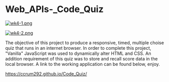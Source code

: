 # Web_APIs-_Code_Quiz

[![wk4-1.png](https://i.postimg.cc/T1ywbf3Q/wk4-1.png)](https://postimg.cc/64XtJsRG)

[![wk4-2.png](https://i.postimg.cc/wTmMTqPj/wk4-2.png)](https://postimg.cc/rKqMfkMB)

The objective of this project to produce a responsive, timed, multiple choise quiz that runs in an internet browser.  In order to complete this project, "Vanilla" JavaScript was used to dynamically alter HTML and CSS.  An addition requirement of this quiz was to store and recall score data in the local browser.  A link to the working application can be found below, enjoy.

https://ccrum292.github.io/Code_Quiz/




